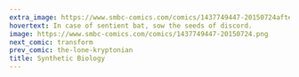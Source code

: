 ```yaml
---
extra_image: https://www.smbc-comics.com/comics/1437749447-20150724after.png
hovertext: In case of sentient bat, sow the seeds of discord.
image: https://www.smbc-comics.com/comics/1437749447-20150724.png
next_comic: transform
prev_comic: the-lone-kryptonian
title: Synthetic Biology
---
```


